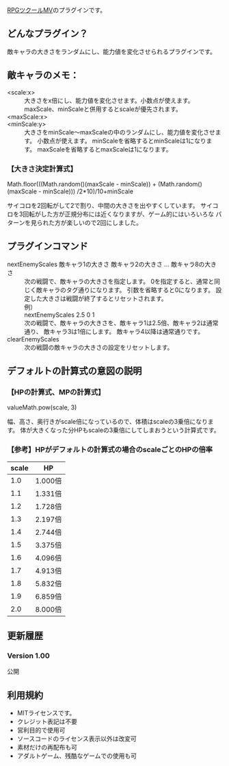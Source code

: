 ﻿

[RPGツクールMV](https://tkool.jp/mv/)のプラグインです。


## どんなプラグイン？

敵キャラの大きさをランダムにし、能力値を変化させられるプラグインです。





## 敵キャラのメモ：

<dl>
<dt>&lt;scale:x&gt;</dt>

<dd>大きさをx倍にし、能力値を変化させます。小数点が使えます。
maxScale、minScaleと併用するとscaleが優先されます。</dd>

<dt>&lt;maxScale:x&gt;<br>
&lt;minScale:y&gt;</dt>

<dd>大きさをminScale～maxScaleの中のランダムにし、能力値を変化させます。
小数点が使えます。
minScaleを省略するとminScaleは1になります。
maxScaleを省略するとmaxScaleは1になります。</dd>

</dl>

### 【大きさ決定計算式】

Math.floor(((Math.random()(maxScale - minScale)) + (Math.random()(maxScale - minScale))) /2*10)/10+minScale

サイコロを2回転がして2で割り、中間の大きさを出やすくしています。
サイコロを3回転がした方が正規分布には近くなりますが、ゲーム的にはいろいろな
パターンを見られた方が楽しいので2回にしました。


## プラグインコマンド

<dl>

<dt>nextEnemyScales 敵キャラ1の大きさ 敵キャラ2の大きさ ... 敵キャラ8の大きさ</dt>

<dd>次の戦闘で、敵キャラの大きさを指定します。
0を指定すると、通常と同じく敵キャラのタグ通りになります。
引数を省略すると0になります。
設定した大きさは戦闘が終了するとリセットされます。</dd>


<dd>例）<br>
nextEnemyScales 2.5 0 1</dd>

<dd>次の戦闘で、敵キャラの大きさを、敵キャラ1は2.5倍、敵キャラ2は通常通り、
敵キャラ3は1倍にします。
敵キャラ4以降は通常通りです。</dd>


<dt>clearEnemyScales</dt>

<dd>次の戦闘の敵キャラの大きさの設定をリセットします。</dd>

</dl>



## デフォルトの計算式の意図の説明


### 【HPの計算式、MPの計算式】

valueMath.pow(scale, 3)

幅、高さ、奥行きがscale倍になっているので、体積はscaleの3乗倍になります。
体が大きくなった分HPもscaleの3乗倍にしてしまおうという計算式です。

### 【参考】HPがデフォルトの計算式の場合のscaleごとのHPの倍率

| scale | HP |
| ---- | ---- |
| 1.0 | 1.000倍 |
| 1.1 | 1.331倍 |
| 1.2 | 1.728倍 |
| 1.3 | 2.197倍 |
| 1.4 | 2.744倍 |
| 1.5 | 3.375倍 |
| 1.6 | 4.096倍 |
| 1.7 | 4.913倍 |
| 1.8 | 5.832倍 |
| 1.9 | 6.859倍 |
| 2.0 | 8.000倍 |


## 更新履歴


### Version 1.00

公開


## 利用規約


 + MITライセンスです。
 + クレジット表記は不要
 + 営利目的で使用可
 + ソースコードのライセンス表示以外は改変可
 + 素材だけの再配布も可
 + アダルトゲーム、残酷なゲームでの使用も可
